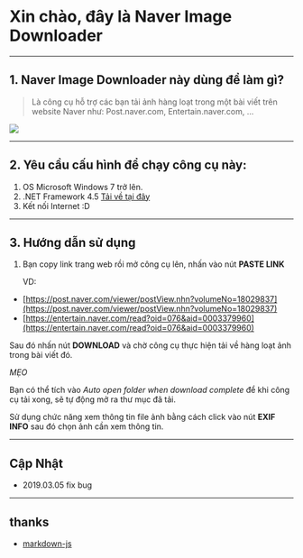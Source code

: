 # Xin chào, đây là Naver Image Downloader

----
## 1. Naver Image Downloader này dùng để làm gì?


> Là công cụ hỗ trợ các bạn tải ảnh hàng loạt trong một bài viết trên website Naver như: Post.naver.com, Entertain.naver.com, ...


<img src="https://longkenj.website/wp-content/uploads/2019/01/2019-02-16_163851-940x590.jpg">

----
## 2. Yêu cầu cấu hình để chạy công cụ này:
1. OS Microsoft Windows 7 trở lên. 
2. .NET Framework 4.5 [Tải về tại đây](https://www.microsoft.com/en-us/download/details.aspx?id=42642)
3. Kết nối Internet :D

----
## 3. Hướng dẫn sử dụng
1. Bạn copy link trang web rồi mở công cụ lên, nhấn vào nút **PASTE LINK**


    VD:

- [https://post.naver.com/viewer/postView.nhn?volumeNo=18029837](https://post.naver.com/viewer/postView.nhn?volumeNo=18029837)
- [https://entertain.naver.com/read?oid=076&aid=0003379960](https://entertain.naver.com/read?oid=076&aid=0003379960)
    

Sau đó nhấn nút **DOWNLOAD** và chờ công cụ thực hiện tải về hàng loạt ảnh trong bài viết đó.

*MẸO*

Bạn có thể tích vào *Auto open folder when download complete* để khi công cụ tải xong, sẽ tự động mở ra thư mục đã tải.

Sử dụng chức năng xem thông tin file ảnh bằng cách click vào nút **EXIF INFO** sau đó chọn ảnh cần xem thông tin.



----
## Cập Nhật
* 2019.03.05 fix bug

----
## thanks
* [markdown-js](https://github.com/evilstreak/markdown-js)